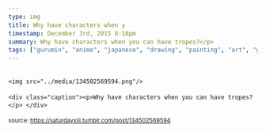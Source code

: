 ```yaml
---
type: img
title: Why have characters when y
timestamp: December 3rd, 2015 8:10pm
summary: Why have characters when you can have tropes?</p> 
tags: ["gurumin", "anime", "japanese", "drawing", "painting", "art", "game]
---
```


                
                
                
                                                                                        <img src="../media/134502569594.png"/>
                                                                                          <div class="caption"><p>Why have characters when you can have tropes?</p> </div>
                                    
                
                
                
                
                                
<small>source: https://saturdayxiii.tumblr.com/post/134502569594</small>